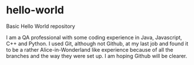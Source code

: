 # hello-world
Basic Hello World repository

I am a QA professional with some coding experience in Java, Javascript, C++ and Python. I used Git, although not Github, at my last
job and found it to be a rather Alice-in-Wonderland like experience because of all the branches and the way they were set up. I am 
hoping Github will be clearer. 
